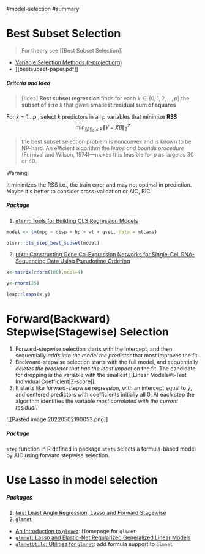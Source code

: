#model-selection  #summary 

# Best Subset Selection
> For theory see [[Best Subset Selection]]

- [Variable Selection Methods (r-project.org)](https://cran.r-project.org/web/packages/olsrr/vignettes/variable_selection.html)
- [[bestsubset-paper.pdf]]

##### Criteria and Idea

>[!Idea]
>**Best subset regression** finds for each $k \in \{0, 1, 2, . . . , p\}$ the **subset of size** $k$ that gives **smallest residual sum of squares** 


For $k = 1 \dots p$ , select $k$ predictors in all $p$ variables that minimize **RSS** 
$$
\min_{\|\beta\|_0\le k} \|Y-X\beta\|^2_2
$$

> the best subset selection problem is nonconvex and is known to be NP-hard.
> An efficient algorithm the _leaps and bounds procedure_ (Furnival and Wilson, 1974)—makes this feasible for $p$ as large as $30$ or $40$.

>[!WARNING]
>It minimizes the RSS i.e., the train error and may not optimal in prediction.
>Maybe it's better to consider cross-validation or AIC, BIC


##### Package

1. [`olsrr`: Tools for Building OLS Regression Models](https://cran.r-project.org/web/packages/olsrr/index.html)

```r
model <- lm(mpg ~ disp + hp + wt + qsec, data = mtcars)

olsrr::ols_step_best_subset(model)
```
2.  [`LEAP`: Constructing Gene Co-Expression Networks for Single-Cell RNA-Sequencing Data Using Pseudotime Ordering](https://cran.r-project.org/web/packages/LEAP/index.html)

```r
x<-matrix(rnorm(100),ncol=4)

y<-rnorm(25)

leap::leaps(x,y)
```


# Forward(Backward) Stepwise(Stagewise) Selection

1. Forward-stepwise selection starts with the intercept, and then sequentially _adds into the model the predictor_ that most improves the fit. 
2. Backward-stepwise selection starts with the full model, and sequentially _deletes the predictor that has the least impact_ on the fit. The candidate for dropping is the variable with the smallest [[Linear Models#t-Test Individual Coefficient|Z-score]]. 
3. It starts like forward-stepwise regression, with an intercept equal to $\bar y$, and centered predictors with coefficients initially all $0$. At each step the algorithm identifies the variable _most correlated with the current residual_.

![[Pasted image 20220502190053.png]]

##### Package
`step` function in R defined in package `stats` selects a formula-based model by AIC using forward stepwise selection.



# Use Lasso in model selection
##### Packages
1. [lars: Least Angle Regression, Lasso and Forward Stagewise](https://cran.r-project.org/web/packages/lars/index.html)
2. `glmnet`
  - [An Introduction to `glmnet`](https://glmnet.stanford.edu/articles/glmnet.html): Homepage for `glmnet`
  - [`glmnet`: Lasso and Elastic-Net Regularized Generalized Linear Models](https://cran.r-project.org/web/packages/glmnet/index.html)
  - [`glmnetUtils`: Utilities for `glmnet`](https://cran.r-project.org/web/packages/glmnetUtils/index.html):  add formula support to `glmnet`



